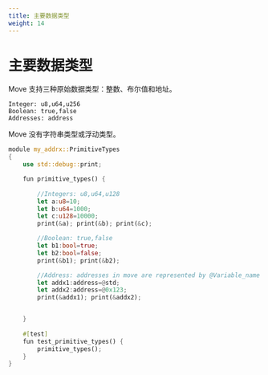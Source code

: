 ```yaml
---
title: 主要数据类型
weight: 14
---
```


# 主要数据类型

Move 支持三种原始数据类型：整数、布尔值和地址。

```
Integer: u8,u64,u256
Boolean: true,false
Addresses: address
```

Move 没有字符串类型或浮动类型。

```rust
module my_addrx::PrimitiveTypes
{
    use std::debug::print;

    fun primitive_types() {
        
        //Integers: u8,u64,u128
        let a:u8=10;
        let b:u64=1000;
        let c:u128=10000;
        print(&a); print(&b); print(&c);

        //Boolean: true,false
        let b1:bool=true;
        let b2:bool=false;
        print(&b1); print(&b2);

        //Address: addresses in move are represented by @Variable_name
        let addx1:address=@std;
        let addx2:address=@0x123;
        print(&addx1); print(&addx2);


    }
    
    #[test]
    fun test_primitive_types() {
        primitive_types();
    }
}
```

<!-- # Primary data-types

Move supports  three primitive data types : integer, boolean and addresses.

```
Integer: u8,u64,u256
Boolean: true,false
Addresses: address
```

Move does not have string type or floating type.

```rust
module my_addrx::PrimitiveTypes
{
    use std::debug::print;

    fun primitive_types() {
        
        //Integers: u8,u64,u128
        let a:u8=10;
        let b:u64=1000;
        let c:u128=10000;
        print(&a); print(&b); print(&c);

        //Boolean: true,false
        let b1:bool=true;
        let b2:bool=false;
        print(&b1); print(&b2);

        //Address: addresses in move are represented by @Variable_name
        let addx1:address=@std;
        let addx2:address=@0x123;
        print(&addx1); print(&addx2);


    }
    
    #[test]
    fun test_primitive_types() {
        primitive_types();
    }
}
``` -->
